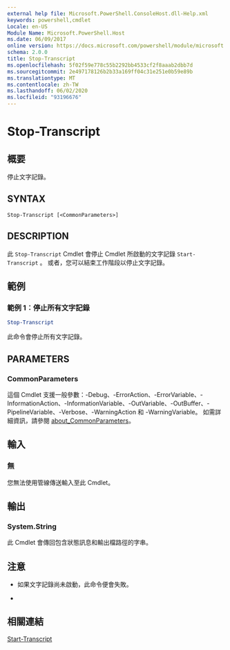 ```yaml
---
external help file: Microsoft.PowerShell.ConsoleHost.dll-Help.xml
keywords: powershell,cmdlet
Locale: en-US
Module Name: Microsoft.PowerShell.Host
ms.date: 06/09/2017
online version: https://docs.microsoft.com/powershell/module/microsoft.powershell.host/stop-transcript?view=powershell-6&WT.mc_id=ps-gethelp
schema: 2.0.0
title: Stop-Transcript
ms.openlocfilehash: 5f02f59e778c55b2292bb4533cf2f8aaab2dbb7d
ms.sourcegitcommit: 2e497178126b2b33a169ff04c31e251e0b59e89b
ms.translationtype: MT
ms.contentlocale: zh-TW
ms.lasthandoff: 06/02/2020
ms.locfileid: "93196676"
---
```

# Stop-Transcript

## 概要
停止文字記錄。

## SYNTAX

```
Stop-Transcript [<CommonParameters>]
```

## DESCRIPTION

此 `Stop-Transcript` Cmdlet 會停止 Cmdlet 所啟動的文字記錄 `Start-Transcript` 。
或者，您可以結束工作階段以停止文字記錄。

## 範例

### 範例 1︰停止所有文字記錄

```powershell
Stop-Transcript
```

此命令會停止所有文字記錄。

## PARAMETERS

### CommonParameters

這個 Cmdlet 支援一般參數：-Debug、-ErrorAction、-ErrorVariable、-InformationAction、-InformationVariable、-OutVariable、-OutBuffer、-PipelineVariable、-Verbose、-WarningAction 和 -WarningVariable。 如需詳細資訊，請參閱 [about_CommonParameters](https://go.microsoft.com/fwlink/?LinkID=113216)。

## 輸入

### 無

您無法使用管線傳送輸入至此 Cmdlet。

## 輸出

### System.String

此 Cmdlet 會傳回包含狀態訊息和輸出檔路徑的字串。

## 注意

* 如果文字記錄尚未啟動，此命令便會失敗。

*

## 相關連結

[Start-Transcript](Start-Transcript.md)
